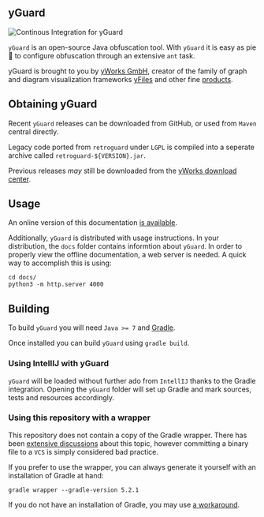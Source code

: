 yGuard
------

![Continous Integration for yGuard](https://github.com/yWorks/yGuard/workflows/Continous%20Integration%20for%20yGuard/badge.svg)

`yGuard` is an open-source Java obfuscation tool. With `yGuard` it is easy as pie :cake: to configure obfuscation through an extensive `ant` task.

yGuard is brought to you by [yWorks GmbH](https://www.yworks.com/), creator of the family of graph and diagram visualization frameworks [yFiles](https://www.yworks.com/yfiles) and other fine [products](https://www.yworks.com/products).

## Obtaining yGuard

Recent `yGuard` releases can be downloaded from GitHub, or used from `Maven` central directly.

Legacy code ported from `retroguard` under `LGPL` is compiled into a seperate archive called `retroguard-${VERSION}.jar`.

Previous releases _may_ still be downloaded from the [yWorks download center](https://www.yworks.com/downloads#yGuard).

## Usage

An online version of this documentation [is available](https://yworks.github.io/yGuard/).

Additionally, `yGuard` is distributed with usage instructions. In your distribution, the `docs` folder contains informtion about `yGuard`.
In order to properly view the offline documentation, a web server is needed. A quick way to accomplish this is using:

```
cd docs/
python3 -m http.server 4000
```


## Building

To build `yGuard` you will need `Java >= 7` and [Gradle](https://gradle.org/).

Once installed you can build `yGuard` using `gradle build`.

### Using IntellIJ with yGuard

`yGuard` will be loaded without further ado from `IntellIJ` thanks to the Gradle integration.
Opening the `yGuard` folder will set up Gradle and mark sources, tests and resources accordingly.

### Using this repository with a wrapper

This repository does not contain a copy of the Gradle wrapper. There has been [extensive discussions](https://stackoverflow.com/questions/20348451/why-should-the-gradle-wrapper-be-committed-to-vcs) about this topic, however committing a binary file to a `VCS` is simply considered bad practice.

If you prefer to use the wrapper, you can always generate it yourself with an installation of Gradle at hand:
```
gradle wrapper --gradle-version 5.2.1
```

If you do not have an installation of Gradle, you may use [a workaround](http://blog.vorona.ca/init-gradle-wrapper-without-gradle.html).
